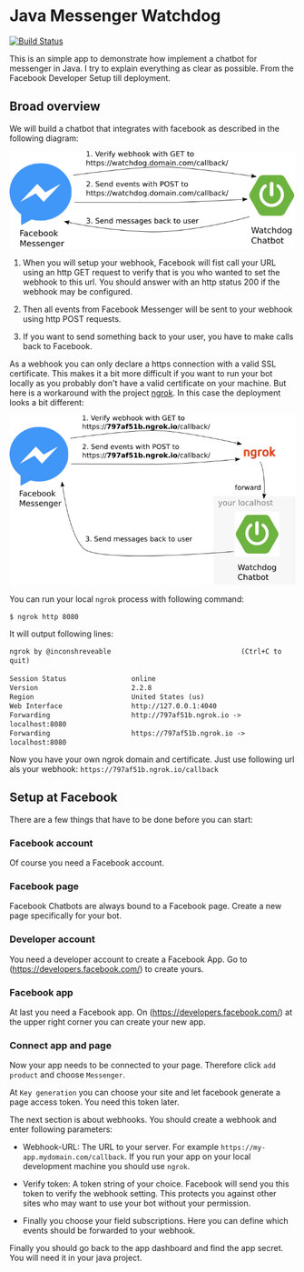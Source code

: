 # Java Messenger Watchdog

[![Build Status](https://travis-ci.org/chatbot-workshop/java-messenger-watchdog.svg?branch=master)](https://travis-ci.org/chatbot-workshop/java-messenger-watchdog)

This is an simple app to demonstrate how implement a chatbot for messenger in Java. I try to
explain everything as clear as possible. From the Facebook Developer Setup till deployment.

## Broad overview

We will build a chatbot that integrates with facebook as described in the following diagram:

![Productive Deployment](ProductiveDeployment.png)

1. When you will setup your webhook, Facebook will fist call your URL using an http GET request to 
verify that is you who wanted to set the webhook to this url. You should answer with an http status
200 if the webhook may be configured.

2. Then all events from Facebook Messenger will be sent to your webhook using http POST requests.

3. If you want to send something back to your user, you have to make calls back to Facebook.

As a webhook you can only declare a https connection with a valid SSL certificate. This makes it a
bit more difficult if you want to run your bot locally as you probably don't have a valid 
certificate on your machine. But here is a workaround with the project [ngrok](https://ngrok.com/).
In this case the deployment looks a bit different:

![Development Deployment](DevelopmentDeployment.png)

You can run your local `ngrok` process with following command:

```
$ ngrok http 8080
```

It will output following lines:

```
ngrok by @inconshreveable                                (Ctrl+C to quit)

Session Status                online
Version                       2.2.8
Region                        United States (us)
Web Interface                 http://127.0.0.1:4040
Forwarding                    http://797af51b.ngrok.io -> localhost:8080
Forwarding                    https://797af51b.ngrok.io -> localhost:8080
```

Now you have your own ngrok domain and certificate. Just use following url als your webhook:
`https://797af51b.ngrok.io/callback`

## Setup at Facebook

There are a few things that have to be done before you can start:

### Facebook account
Of course you need a Facebook account.

### Facebook page
Facebook Chatbots are always bound to a Facebook page. Create a new page specifically for your bot.

### Developer account
You need a developer account to create a Facebook App. Go to (https://developers.facebook.com/) to 
create yours.

### Facebook app
At last you need a Facebook app. On (https://developers.facebook.com/) at the upper right corner
you can create your new app.

### Connect app and page
Now your app needs to be connected to your page. Therefore click `add product` and choose
`Messenger`.

At `Key generation` you can choose your site and let facebook generate a page access token. You
need this token later.

The next section is about webhooks. You should create a webhook and enter following parameters:

- Webhook-URL: The URL to your server. For example `https://my-app.mydomain.com/callback`. If you 
  run your app on your local development machine you should use `ngrok`.

- Verify token: A token string of your choice. Facebook will send you this token to verify the
  webhook setting. This protects you against other sites who may want to use your bot without your
  permission.

- Finally you choose your field subscriptions. Here you can define which events should be forwarded
  to your webhook.
  
Finally you should go back to the app dashboard and find the app secret. You will need it in your
java project.


